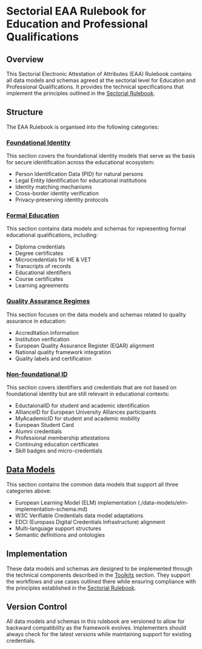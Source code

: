 # Sectorial EAA Rulebook for Education and Professional Qualifications

## Overview

This Sectorial Electronic Attestation of Attributes (EAA) Rulebook contains all data models and schemas agreed at the sectorial level for Education and Professional Qualifications. It provides the technical specifications that implement the principles outlined in the [Sectorial Rulebook](../sectorial-rulebook/).

## Structure

The EAA Rulebook is organised into the following categories:

### [Foundational Identity](./foundational-identity/)

This section covers the foundational identity models that serve as the basis for secure identification across the educational ecosystem:

- Person Identification Data (PID) for natural persons
- Legal Entity Identification for educational institutions
- Identity matching mechanisms
- Cross-border identity verification
- Privacy-preserving identity protocols

### [Formal Education](./formal-education/)

This section contains data models and schemas for representing formal educational qualifications, including:

- Diploma credentials
- Degree certificates
- Microcredentials for HE & VET
- Transcripts of records
- Educational identifiers
- Course certificates
- Learning agreements

### [Quality Assurance Regimes](./quality-assurance/)

This section focuses on the data models and schemas related to quality assurance in education:

- Accreditation information
- Institution verification
- European Quality Assurance Register (EQAR) alignment
- National quality framework integration
- Quality labels and certification

### [Non-foundational ID](./non-foundational-id/)

This section covers identifiers and credentials that are not based on foundational identity but are still relevant in educational contexts:

- EductaionalID for student and academic identification
- AllianceID for European University Alliances participants
- MyAcademicID for student and academic mobility
- European Student Card
- Alumni credentials
- Professional membership attestations
- Continuing education certificates
- Skill badges and micro-credentials

## [Data Models](./data-models/)

This section contains the common data models that support all three categories above:

- European Learning Model (ELM) implementation (./data-models/elm-implementation-schema.md)
- W3C Verifiable Credentials data model adaptations
- EDCI (Europass Digital Credentials Infrastructure) alignment
- Multi-language support structures
- Semantic definitions and ontologies

## Implementation

These data models and schemas are designed to be implemented through the technical components described in the [Toolkits](../toolkits/) section. They support the workflows and use cases outlined there while ensuring compliance with the principles established in the [Sectorial Rulebook](../sectorial-rulebook/).

## Version Control

All data models and schemas in this rulebook are versioned to allow for backward compatibility as the framework evolves. Implementers should always check for the latest versions while maintaining support for existing credentials.
